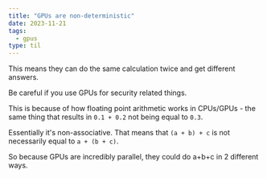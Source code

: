 ```yaml
---
title: "GPUs are non-deterministic"
date: 2023-11-21
tags:
  - gpus
type: til
---
```

This means they can do the same calculation twice and get different answers.

Be careful if you use GPUs for security related things.

This is because of how floating point arithmetic works in CPUs/GPUs - the same thing that results in `0.1 + 0.2` not being equal to `0.3`.

Essentially it's non-associative. That means that `(a + b) + c` is not necessarily equal to `a + (b + c)`.

So because GPUs are incredibly parallel, they could do a+b+c in 2 different ways.
